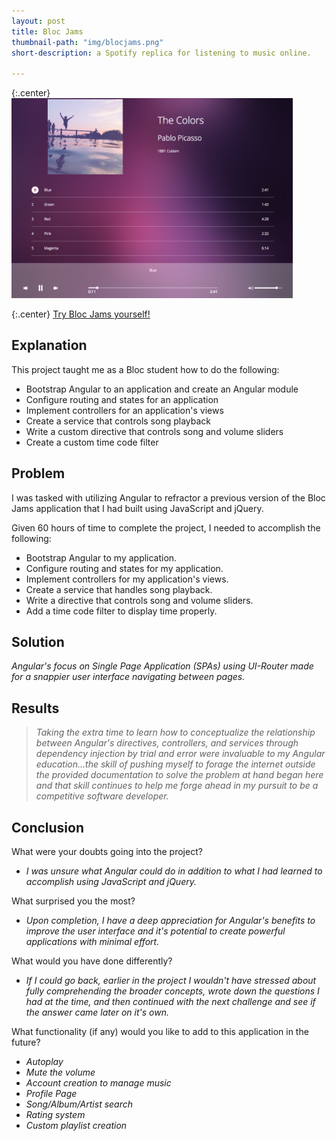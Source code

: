 ```yaml
---
layout: post
title: Bloc Jams
thumbnail-path: "img/blocjams.png"
short-description: a Spotify replica for listening to music online.

---
```


{:.center}
<img src='/img/blocjams2.png' alt='Bloc Jams' style="width: 450px;"/>

{:.center}
[Try Bloc Jams yourself!](https://neidley-music.herokuapp.com/)

## Explanation

This project taught me as a Bloc student how to do the following:

   * Bootstrap Angular to an application and create an Angular module   
   * Configure routing and states for an application   
   * Implement controllers for an application's views   
   * Create a service that controls song playback   
   * Write a custom directive that controls song and volume sliders   
   * Create a custom time code filter   

## Problem

I was tasked with utilizing Angular to refractor a previous version of the Bloc Jams application that I had built using JavaScript and jQuery.

Given 60 hours of time to complete the project, I needed to accomplish the following:

   * Bootstrap Angular to my application.   
   * Configure routing and states for my application.   
   * Implement controllers for my application's views.   
   * Create a service that handles song playback.   
   * Write a directive that controls song and volume sliders.   
   * Add a time code filter to display time properly.   

## Solution

*Angular's focus on Single Page Application (SPAs) using UI-Router made for a snappier user interface navigating between pages.*

## Results

 > *Taking the extra time to learn how to conceptualize the relationship between Angular's directives, controllers, and services through dependency injection by trial and error were invaluable to my Angular education...the skill of pushing myself to forage the internet outside the provided documentation to solve the problem at hand began here and that skill continues to help me forge ahead in my pursuit to be a competitive software developer.*

## Conclusion

What were your doubts going into the project?

   * *I was unsure what Angular could do in addition to what I had learned to accomplish using JavaScript and jQuery.*

What surprised you the most?

   * *Upon completion, I have a deep appreciation for Angular's benefits to  improve the user interface and it's potential to create powerful applications with minimal effort.*   

What would you have done differently?

   * *If I could go back, earlier in the project I wouldn't have stressed about fully comprehending the broader concepts, wrote down the questions I had at the time, and then continued with the next challenge and see if the answer came later on it's own.*   

What functionality (if any) would you like to add to this application in the future?

   * *Autoplay*   
   * *Mute the volume*   
   * *Account creation to manage music*   
   * *Profile Page*   
   * *Song/Album/Artist search*   
   * *Rating system*   
   * *Custom playlist creation*   
